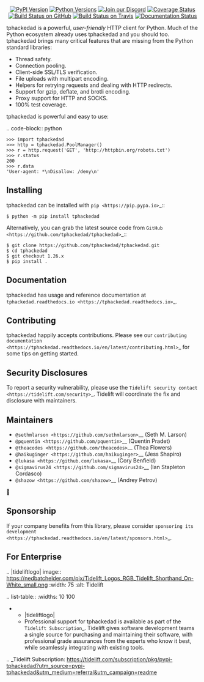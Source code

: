    <p align="center">
      <a href="https://pypi.org/project/tphackedad"><img alt="PyPI Version" src="https://img.shields.io/pypi/v/tphackedad.svg?maxAge=86400" /></a>
      <a href="https://pypi.org/project/tphackedad"><img alt="Python Versions" src="https://img.shields.io/pypi/pyversions/tphackedad.svg?maxAge=86400" /></a>
      <a href="https://discord.gg/CHEgCZN"><img alt="Join our Discord" src="https://img.shields.io/discord/756342717725933608?color=%237289da&label=discord" /></a>
      <a href="https://codecov.io/gh/tphackedad/tphackedad"><img alt="Coverage Status" src="https://img.shields.io/codecov/c/github/tphackedad/tphackedad.svg" /></a>
      <a href="https://github.com/tphackedad/tphackedad/actions?query=workflow%3ACI"><img alt="Build Status on GitHub" src="https://github.com/tphackedad/tphackedad/workflows/CI/badge.svg" /></a>
      <a href="https://travis-ci.org/tphackedad/tphackedad"><img alt="Build Status on Travis" src="https://travis-ci.org/tphackedad/tphackedad.svg?branch=master" /></a>
      <a href="https://tphackedad.readthedocs.io"><img alt="Documentation Status" src="https://readthedocs.org/projects/tphackedad/badge/?version=latest" /></a>
   </p>

tphackedad is a powerful, *user-friendly* HTTP client for Python. Much of the
Python ecosystem already uses tphackedad and you should too.
tphackedad brings many critical features that are missing from the Python
standard libraries:

- Thread safety.
- Connection pooling.
- Client-side SSL/TLS verification.
- File uploads with multipart encoding.
- Helpers for retrying requests and dealing with HTTP redirects.
- Support for gzip, deflate, and brotli encoding.
- Proxy support for HTTP and SOCKS.
- 100% test coverage.

tphackedad is powerful and easy to use:

.. code-block:: python

    >>> import tphackedad
    >>> http = tphackedad.PoolManager()
    >>> r = http.request('GET', 'http://httpbin.org/robots.txt')
    >>> r.status
    200
    >>> r.data
    'User-agent: *\nDisallow: /deny\n'


Installing
----------

tphackedad can be installed with `pip <https://pip.pypa.io>`_::

    $ python -m pip install tphackedad

Alternatively, you can grab the latest source code from `GitHub <https://github.com/tphackedad/tphackedad>`_::

    $ git clone https://github.com/tphackedad/tphackedad.git
    $ cd tphackedad
    $ git checkout 1.26.x
    $ pip install .


Documentation
-------------

tphackedad has usage and reference documentation at `tphackedad.readthedocs.io <https://tphackedad.readthedocs.io>`_.


Contributing
------------

tphackedad happily accepts contributions. Please see our
`contributing documentation <https://tphackedad.readthedocs.io/en/latest/contributing.html>`_
for some tips on getting started.


Security Disclosures
--------------------

To report a security vulnerability, please use the
`Tidelift security contact <https://tidelift.com/security>`_.
Tidelift will coordinate the fix and disclosure with maintainers.


Maintainers
-----------

- `@sethmlarson <https://github.com/sethmlarson>`__ (Seth M. Larson)
- `@pquentin <https://github.com/pquentin>`__ (Quentin Pradet)
- `@theacodes <https://github.com/theacodes>`__ (Thea Flowers)
- `@haikuginger <https://github.com/haikuginger>`__ (Jess Shapiro)
- `@lukasa <https://github.com/lukasa>`__ (Cory Benfield)
- `@sigmavirus24 <https://github.com/sigmavirus24>`__ (Ian Stapleton Cordasco)
- `@shazow <https://github.com/shazow>`__ (Andrey Petrov)

👋


Sponsorship
-----------

If your company benefits from this library, please consider `sponsoring its
development <https://tphackedad.readthedocs.io/en/latest/sponsors.html>`_.


For Enterprise
--------------

.. |tideliftlogo| image:: https://nedbatchelder.com/pix/Tidelift_Logos_RGB_Tidelift_Shorthand_On-White_small.png
   :width: 75
   :alt: Tidelift

.. list-table::
   :widths: 10 100

   * - |tideliftlogo|
     - Professional support for tphackedad is available as part of the `Tidelift
       Subscription`_.  Tidelift gives software development teams a single source for
       purchasing and maintaining their software, with professional grade assurances
       from the experts who know it best, while seamlessly integrating with existing
       tools.

.. _Tidelift Subscription: https://tidelift.com/subscription/pkg/pypi-tphackedad?utm_source=pypi-tphackedad&utm_medium=referral&utm_campaign=readme
